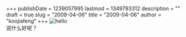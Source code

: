 +++
publishDate = 1239057995
lastmod = 1349793312
description = ""
draft = true
slug = "2009-04-06"
title = "2009-04-06"
author = "koojiafeng"
+++
<img src="http://farm4.static.flickr.com/3337/3417553801_05288f9eeb_m.jpg" title="hello"><br>说什么好呢？
